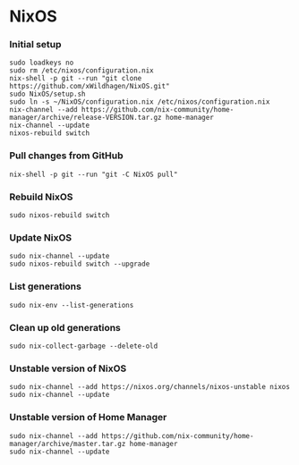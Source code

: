 # NixOS

### Initial setup

```
sudo loadkeys no
sudo rm /etc/nixos/configuration.nix
nix-shell -p git --run "git clone https://github.com/xWildhagen/NixOS.git"
sudo NixOS/setup.sh
sudo ln -s ~/NixOS/configuration.nix /etc/nixos/configuration.nix
nix-channel --add https://github.com/nix-community/home-manager/archive/release-VERSION.tar.gz home-manager
nix-channel --update
nixos-rebuild switch
```

### Pull changes from GitHub

```
nix-shell -p git --run "git -C NixOS pull"
```

### Rebuild NixOS

```
sudo nixos-rebuild switch
```

### Update NixOS

```
sudo nix-channel --update
sudo nixos-rebuild switch --upgrade
```

### List generations

```
sudo nix-env --list-generations
```

### Clean up old generations

```
sudo nix-collect-garbage --delete-old
```

### Unstable version of NixOS

```
sudo nix-channel --add https://nixos.org/channels/nixos-unstable nixos
sudo nix-channel --update
```

### Unstable version of Home Manager

```
sudo nix-channel --add https://github.com/nix-community/home-manager/archive/master.tar.gz home-manager
sudo nix-channel --update
```
